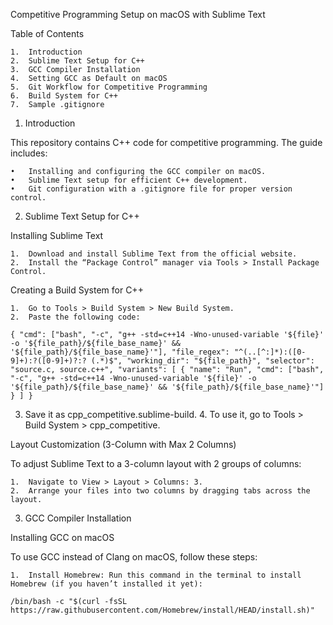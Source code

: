 Competitive Programming Setup on macOS with Sublime Text

Table of Contents

	1.	Introduction
	2.	Sublime Text Setup for C++
	3.	GCC Compiler Installation
	4.	Setting GCC as Default on macOS
	5.	Git Workflow for Competitive Programming
	6.	Build System for C++
	7.	Sample .gitignore

1. Introduction

This repository contains C++ code for competitive programming. The guide includes:

	•	Installing and configuring the GCC compiler on macOS.
	•	Sublime Text setup for efficient C++ development.
	•	Git configuration with a .gitignore file for proper version control.
 
2. Sublime Text Setup for C++

Installing Sublime Text

	1.	Download and install Sublime Text from the official website.
	2.	Install the “Package Control” manager via Tools > Install Package Control.

Creating a Build System for C++

	1.	Go to Tools > Build System > New Build System.
	2.	Paste the following code:

 `
   {
   "cmd": ["bash", "-c", "g++ -std=c++14 -Wno-unused-variable '${file}' -o '${file_path}/${file_base_name}' && '${file_path}/${file_base_name}'"],
   "file_regex": "^(..[^:]*):([0-9]+):?([0-9]+)?:? (.*)$",
   "working_dir": "${file_path}",
   "selector": "source.c, source.c++",
   "variants": [
      {
         "name": "Run",
         "cmd": ["bash", "-c", "g++ -std=c++14 -Wno-unused-variable '${file}' -o '${file_path}/${file_base_name}' && '${file_path}/${file_base_name}'"]
      }
   ]
}
 `


 3.	Save it as cpp_competitive.sublime-build.
	4.	To use it, go to Tools > Build System > cpp_competitive.

Layout Customization (3-Column with Max 2 Columns)

To adjust Sublime Text to a 3-column layout with 2 groups of columns:

	1.	Navigate to View > Layout > Columns: 3.
	2.	Arrange your files into two columns by dragging tabs across the layout.

3. GCC Compiler Installation

Installing GCC on macOS

To use GCC instead of Clang on macOS, follow these steps:

	1.	Install Homebrew: Run this command in the terminal to install Homebrew (if you haven’t installed it yet):
`
/bin/bash -c "$(curl -fsSL https://raw.githubusercontent.com/Homebrew/install/HEAD/install.sh)"
`

  
